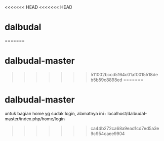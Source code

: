<<<<<<< HEAD
<<<<<<< HEAD
# dalbudal
=======
# dalbudal-master
>>>>>>> 511002bccd5164c01af0015518deb5b59c8898ed
=======
# dalbudal-master
untuk bagian home yg sudak login, alamatnya ini : localhost/dalbudal-master/index.php/home/login
>>>>>>> ca44b272ca68a9ead1cd7ed5a3e9c954caee9904
